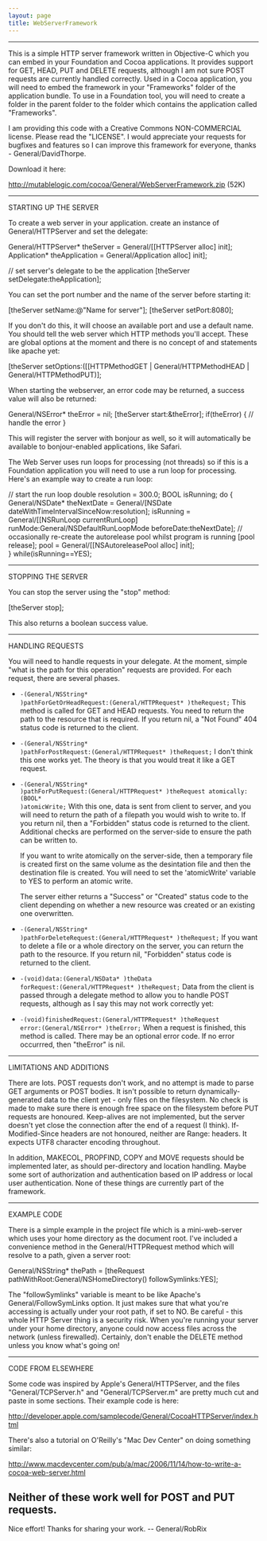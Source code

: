 ```yaml
---
layout: page
title: WebServerFramework
---
```


----

This is a simple HTTP server framework written in Objective-C which you can 
embed in your Foundation and Cocoa applications. It provides support for 
GET, HEAD, PUT and DELETE requests, although I am not sure POST requests are
currently handled correctly. Used in a Cocoa application, you will need to
embed the framework in your "Frameworks" folder of the application bundle. To
use in a Foundation tool, you will need to create a folder in the parent folder
to the folder which contains the application called "Frameworks".

I am providing this code with a Creative Commons NON-COMMERCIAL license. 
Please read the "LICENSE". I would appreciate your requests for bugfixes
and features so I can improve this framework for everyone, thanks - General/DavidThorpe.

Download it here:

http://mutablelogic.com/cocoa/General/WebServerFramework.zip (52K)


----

STARTING UP THE SERVER

To create a web server in your application. create an instance of General/HTTPServer and
set the delegate:

    
  General/HTTPServer* theServer = General/[[HTTPServer alloc] init];
  Application* theApplication = General/Application alloc] init];

  // set server's delegate to be the application
  [theServer setDelegate:theApplication];


You can set the port number and the name of the server before starting it:

    
  [theServer setName:@"Name for server"];
  [theServer setPort:8080];


If you don't do this, it will choose an available port and use a default name. You
should tell the web server which HTTP methods you'll accept. These are global
options at the moment and there is no concept of <Directory> and <Location>
statements like apache yet:

    
 [theServer setOptions:([[HTTPMethodGET | General/HTTPMethodHEAD | General/HTTPMethodPUT)];


When starting the webserver, an error code may be returned, a success value will
also be returned:

    
  General/NSError* theError = nil;
  [theServer start:&theError];
  if(theError) {
    // handle the error
  }


This will register the server with bonjour as well, so it will automatically be
available to bonjour-enabled applications, like Safari.

The Web Server uses run loops for processing (not threads) so if this is a
Foundation application you will need to use a run loop for processing. Here's
an example way to create a run loop:

    
  // start the run loop
  double resolution = 300.0;
  BOOL isRunning;
  do {
    General/NSDate* theNextDate = General/[NSDate dateWithTimeIntervalSinceNow:resolution]; 
    isRunning = General/[[NSRunLoop currentRunLoop] runMode:General/NSDefaultRunLoopMode beforeDate:theNextDate]; 
    // occasionally re-create the autorelease pool whilst program is running
    [pool release];
    pool = General/[[NSAutoreleasePool alloc] init];            
  } while(isRunning==YES);  


----
STOPPING THE SERVER

You can stop the server using the "stop" method:

    
  [theServer stop];

  
This also returns a boolean success value.

----
HANDLING REQUESTS

You will need to handle requests in your delegate. At the moment, simple
"what is the path for this operation" requests are provided. For each request,
there are several phases.

 
* <code>-(General/NSString* )pathForGetOrHeadRequest:(General/HTTPRequest* )theRequest;</code>
   This method is called for GET and HEAD requests. You need to return the path to
   the resource that is required. If you return nil, a "Not Found" 404 status code
   is returned to the client.


* <code>-(General/NSString* )pathForPostRequest:(General/HTTPRequest* )theRequest;</code>
   I don't think this one works yet. The theory is that you would treat it like a
   GET request.

* <code>-(General/NSString* )pathForPutRequest:(General/HTTPRequest* )theRequest atomically:(BOOL* )atomicWrite;</code>
   With this one, data is sent from client to server, and you will need to return
   the path of a filepath you would wish to write to. If you return nil, then a
   "Forbidden" status code is returned to the client. Additional checks are
   performed on the server-side to ensure the path can be written to.

   If you want to write atomically on the server-side, then a temporary file is
   created first on the same volume as the desintation file and then the
   destination file is created. You will need to set the 'atomicWrite' variable
   to YES to perform an atomic write.

   The server either returns a "Success" or "Created" status code to the client
   depending on whether a new resource was created or an existing one overwritten.

* <code>-(General/NSString* )pathForDeleteRequest:(General/HTTPRequest* )theRequest;</code>
   If you want to delete a file or a whole directory on the server, you can return
   the path to the resource. If you return nil, "Forbidden" status code is 
   returned to the client.

* <code>-(void)data:(General/NSData* )theData forRequest:(General/HTTPRequest* )theRequest;</code>
   Data from the client is passed through a delegate method to allow you to handle
   POST requests, although as I say this may not work correctly yet:

* <code>-(void)finishedRequest:(General/HTTPRequest* )theRequest error:(General/NSError* )theError;</code>
   When a request is finished, this method is called. There may be an optional
   error code. If no error occurrred, then "theError" is nil.



----
LIMITATIONS AND ADDITIONS

There are lots. POST requests don't work, and no attempt is made to parse GET arguments or POST bodies. It isn't possible to return dynamically-generated data to the client yet - only files on the filesystem. No check is made to make sure there is enough free space on the filesystem before PUT requests are honoured. Keep-alives are not implemented, but the server doesn't yet close the connection after the end of a request (I think). If-Modified-Since headers are not honoured, neither are Range: headers. It expects UTF8 character encoding throughout.

In addition, MAKECOL, PROPFIND, COPY and MOVE requests should be implemented later, as should per-directory and location handling. Maybe some sort of authorization and authentication based on IP address or local user authentication. None of these things are currently part of the framework.


----
EXAMPLE CODE

There is a simple example in the project file which is a mini-web-server which 
uses your home directory as the document root. I've included a convenience method in the General/HTTPRequest
method which will resolve to a path, given a server root:

    
General/NSString* thePath = [theRequest pathWithRoot:General/NSHomeDirectory() followSymlinks:YES];  


The "followSymlinks" variable is meant to be like Apache's General/FollowSymLinks option. It just makes sure
that what you're accessing is actually under your root path, if set to NO. Be careful - this whole
HTTP Server thing is a security risk. When you're running your server under your home directory,
anyone could now access files across the network (unless firewalled). Certainly, don't enable the
DELETE method unless you know what's going on!

----
CODE FROM ELSEWHERE

Some code was inspired by Apple's General/HTTPServer, and the files "General/TCPServer.h" and "General/TCPServer.m"
are pretty much cut and paste in some sections. Their example code is here:

http://developer.apple.com/samplecode/General/CocoaHTTPServer/index.html

There's also a tutorial on O'Reilly's "Mac Dev Center" on doing something similar:

http://www.macdevcenter.com/pub/a/mac/2006/11/14/how-to-write-a-cocoa-web-server.html

Neither of these work well for POST and PUT requests.
----

Nice effort! Thanks for sharing your work. -- General/RobRix
